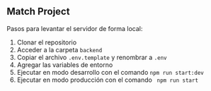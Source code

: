 ## Match Project

Pasos para levantar el servidor de forma local:

1. Clonar el repositorio
2. Acceder a la carpeta `backend`
3. Copiar el archivo `.env.template` y renombrar a `.env`
4. Agregar las variables de entorno
5. Ejecutar en modo desarrollo con el comando `npm run start:dev`
6. Ejecutar en modo producción con el comando ` npm run start`
